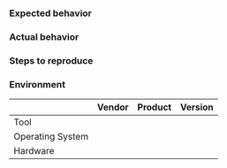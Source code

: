 
### Expected behavior 


### Actual behavior


### Steps to reproduce


### Environment
|                 | Vendor  | Product | Version  |
|-----------------|---------|---------|----------|
| Tool            |         |         |          |
| Operating System |     |     |     |
| Hardware |     |     |     |





